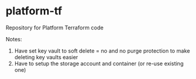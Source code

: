 # platform-tf
Repository for Platform Terraform code

Notes: 
1) Have set key vault to soft delete = no and no purge protection to make deleting key vaults easier
2) Have to setup the storage account and container (or re-use existing one) 